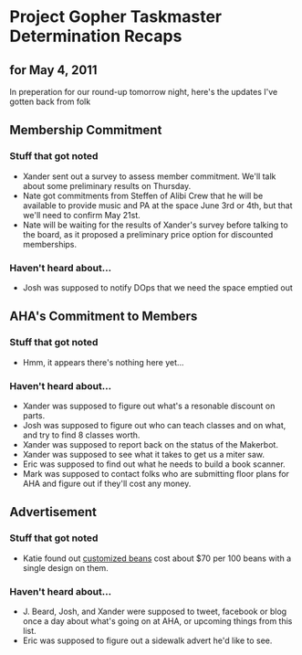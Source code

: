 Project Gopher Taskmaster Determination Recaps
==============================================
for May 4, 2011
---------------

In preperation for our round-up tomorrow night, here's the updates I've gotten back from folk

Membership Commitment
---------------------
### Stuff that got noted
+ Xander sent out a survey to assess member commitment. We'll talk about some preliminary results on Thursday.
+ Nate got commitments from Steffen of Alibi Crew that he will be available to provide music and PA at the space June 3rd or 4th, but that we'll need to confirm May 21st.
+ Nate will be waiting for the results of Xander's survey before talking to the board, as it proposed a preliminary price option for discounted memberships.
### Haven't heard about...
- Josh was supposed to notify DOps that we need the space emptied out


AHA's Commitment to Members
---------------------------
### Stuff that got noted
+ Hmm, it appears there's nothing here yet...
### Haven't heard about...
- Xander was supposed to figure out what's a resonable discount on parts.
- Josh was supposed to figure out who can teach classes and on what, and try to find 8 classes worth.
- Xander was supposed to report back on the status of the Makerbot.
- Xander was supposed to see what it takes to get us a miter saw.
- Eric was supposed to find out what he needs to build a book scanner.
- Mark was supposed to contact folks who are submitting floor plans for AHA and figure out if they'll cost any money.

Advertisement
-------------
### Stuff that got noted
+ Katie found out [customized beans](http://www.littlethingsfavors.com/peplmabefa.html) cost about $70 per 100 beans with a single design on them.
### Haven't heard about...
- J. Beard, Josh, and Xander were supposed to tweet, facebook or blog once a day about what's going on at AHA, or upcoming things from this list.
- Eric was supposed to figure out a sidewalk advert he'd like to see.
